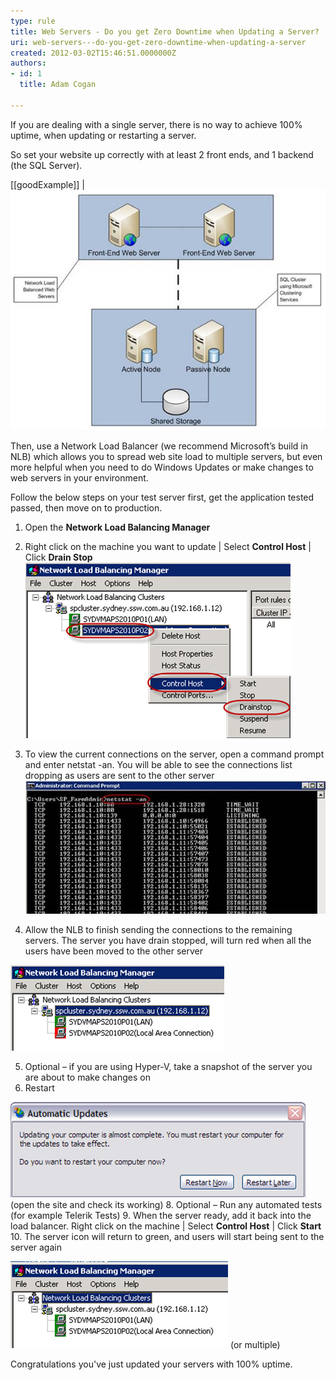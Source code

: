```yaml
---
type: rule
title: Web Servers - Do you get Zero Downtime when Updating a Server?
uri: web-servers---do-you-get-zero-downtime-when-updating-a-server
created: 2012-03-02T15:46:51.0000000Z
authors:
- id: 1
  title: Adam Cogan

---
```


If you are dealing with a single server, there is no way to achieve 100% uptime, when updating or restarting a server.

So set your website up correctly with at least 2 front ends, and 1 backend (the SQL Server).

[[goodExample]]
| ![ Good Example – When one server goes down, the web site remains up](Server-down-Site-up.jpg) 

Then, use a Network Load Balancer (we recommend Microsoft’s build in NLB) which allows you to spread web site load to multiple servers, but even more helpful when you need to do Windows Updates or make changes to web servers in your environment.

Follow the below steps on your test server first, get the application tested passed, then move on to production.

1. Open the **Network Load Balancing Manager**
2. Right click on the machine you want to update | Select **Control Host** | Click **Drain Stop** 
![ The 2 green icons indicate both servers are live with users - Do a drain stop on the server you want to make changes too](Server-drainstop.jpg) 

3. To view the current connections on the server, open a command prompt and enter netstat -an. You will be able to see the connections list dropping as users are sent to the other server 
![ Run "netstat -an" to view the current connections on the server](Server-netstat.jpg) 

4. Allow the NLB to finish sending the connections to the remaining servers. The server you have drain stopped, will turn red when all the users have been moved to the other server​

![ When the server turns red, the connections have been dropped and you're ready to update](Server-red.jpg) 

5. Optional – if you are using Hyper-V, take a snapshot of the server you are about to make changes on
6. Restart

![ Now that the server isn't being hit with users, perform your updates. Click "Restart Now"7. Optional – Do a smoke test ](Server-restart.jpg)
(open the site and check its working)
8. Optional – Run any automated tests (for example Telerik Tests)
9. When the server ready, add it back into the load balancer. Right click on the machine | Select **Control Host** | Click **Start**
10. The server icon will return to green, and users will start being sent to the server again

![ The server will now accept connections again11. Follow the same process for the other server ](Server-green.jpg)
(or multiple)


Congratulations you've just updated your servers with 100% uptime.
